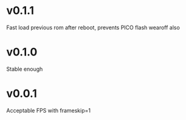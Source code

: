 # v0.1.1

Fast load previous rom after reboot, prevents PICO flash wearoff also

# v0.1.0

Stable enough

# v0.0.1

Acceptable FPS with frameskip=1